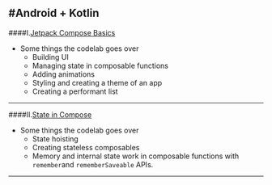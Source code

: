 ## #Android + Kotlin

####I.[Jetpack Compose Basics](https://developer.android.com/codelabs/jetpack-compose-basics#0)

- Some things the codelab goes over
  - Building UI
  - Managing state in composable functions
  - Adding animations
  - Styling and creating a theme of an app
  - Creating a performant list

---

####II.[State in Compose](https://developer.android.com/codelabs/jetpack-compose-state?hl=en#0)

- Some things the codelab goes over
  - State hoisting
  - Creating stateless composables
  - Memory and internal state work in composable functions with `remember`and `rememberSaveable` APIs.

---
